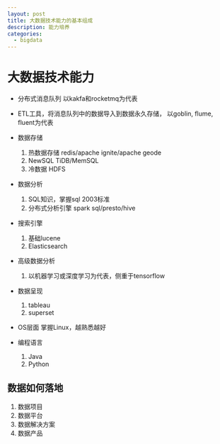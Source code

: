 ```yaml
---
layout: post
title: 大数据技术能力的基本组成
description: 能力培养
categories:
  - bigdata
---
```

# 大数据技术能力

- 分布式消息队列 以kakfa和rocketmq为代表

- ETL工具，将消息队列中的数据导入到数据永久存储， 以goblin, flume, fluent为代表

- 数据存储
  1. 热数据存储 redis/apache ignite/apache geode
  2. NewSQL  TiDB/MemSQL
  3. 冷数据  HDFS

- 数据分析
  1. SQL知识，掌握sql 2003标准
  2. 分布式分析引擎  spark sql/presto/hive

- 搜索引擎
  1. 基础lucene
  2. Elasticsearch

- 高级数据分析
  1. 以机器学习或深度学习为代表，侧重于tensorflow

- 数据呈现
  1. tableau
  2. superset

- OS层面
  掌握Linux，越熟悉越好

- 编程语言
  1. Java
  2. Python

## 数据如何落地

1. 数据项目
2. 数据平台
3. 数据解决方案
4. 数据产品


